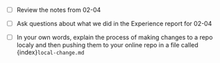 - [ ] Review the notes from 02-04
- [ ] Ask questions about what we did in the Experience report for 02-04
- [ ] In your own words, explain the process of making changes to a repo localy and then pushing them to your online repo in a file called {index}`local-change.md`

